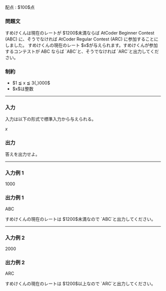 
<div>

<span>

<span>

<p>
配点 : $100$点
</p>

<div>

<section>

### **問題文**

<p>
すめけくんは現在のレートが $1200$未満ならば AtCoder Beginner Contest (ABC) に、そうでなければ AtCoder Regular Contest (ARC) に参加することにしました。
すめけくんの現在のレート $x$が与えられます。すめけくんが参加するコンテストが ABC ならば `ABC`と、そうでなければ `ARC`と出力してください。
</p>

</section>

</div>

<div>

<section>

### **制約**

<ul>

<li>
$1 ≦ x ≦ 3{,}000$
</li>

<li>
$x$は整数
</li>

</ul>

</section>

</div>

---

<div>

<div>

<section>

### **入力**

<p>
入力は以下の形式で標準入力から与えられる。
</p>

<div>

$x$
</div>

</section>

</div>

<div>

<section>

### **出力**

<p>
答えを出力せよ。
</p>

</section>

</div>

</div>

---

<div>

<section>

### **入力例 1**

<div>

1000

</div>

</section>

</div>

<div>

<section>

### **出力例 1**

<div>

ABC

</div>

<p>
すめけくんの現在のレートは $1200$未満なので `ABC`と出力してください。
</p>

</section>

</div>

---

<div>

<section>

### **入力例 2**

<div>

2000

</div>

</section>

</div>

<div>

<section>

### **出力例 2**

<div>

ARC

</div>

<p>
すめけくんの現在のレートは $1200$以上なので `ARC`と出力してください。
</p>

</section>

</div>

</span>

</span>

</div>

